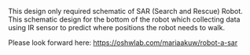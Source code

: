 This design only required schematic of SAR (Search and Rescue) Robot. This schematic design for the bottom of the robot which collecting data using IR sensor to predict where positions the robot needs to walk.

Please look forward here: https://oshwlab.com/mariaakuw/robot-a-sar

